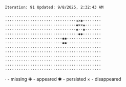 `Iteration: 91 Updated: 9/8/2025, 2:32:43 AM`
<!-- GOL_START -->
`··········································`</br>
`·······························✚×✱········`</br>
`·······························✱××✚·······`</br>
`·······························✱··✱·······`</br>
`································✱✱········`</br>
`·························✱✱···············`</br>
`·························✱✱···············`</br>
`··········································`</br>
`··········································`</br>
`··········································`</br>
`··········································`</br>
`··········································`</br>
`··········································`</br>
<!-- GOL_END -->
· - missing
✚ - appeared
✱ - persisted
× - disappeared